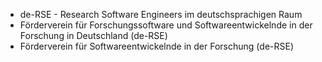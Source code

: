 * de-RSE - Research Software Engineers im deutschsprachigen Raum
* Förderverein für Forschungssoftware und Softwareentwickelnde in der Forschung in Deutschland (de-RSE)
* Förderverein für Softwareentwickelnde in der Forschung (de-RSE)
